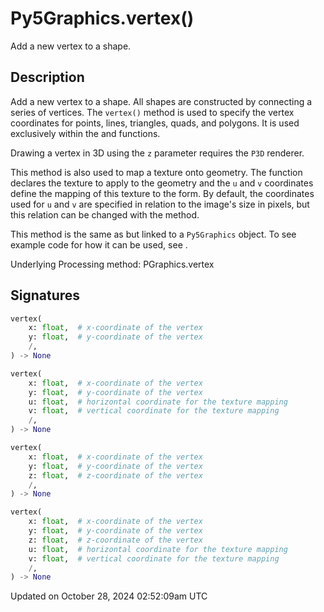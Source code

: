 # Py5Graphics.vertex()

Add a new vertex to a shape.

## Description

Add a new vertex to a shape. All shapes are constructed by connecting a series of vertices. The `vertex()` method is used to specify the vertex coordinates for points, lines, triangles, quads, and polygons. It is used exclusively within the [](py5graphics_begin_shape) and [](py5graphics_end_shape) functions.

Drawing a vertex in 3D using the `z` parameter requires the `P3D` renderer.

This method is also used to map a texture onto geometry. The [](py5graphics_texture) function declares the texture to apply to the geometry and the `u` and `v` coordinates define the mapping of this texture to the form. By default, the coordinates used for `u` and `v` are specified in relation to the image's size in pixels, but this relation can be changed with the [](py5graphics_texture_mode) method.

This method is the same as [](sketch_vertex) but linked to a `Py5Graphics` object. To see example code for how it can be used, see [](sketch_vertex).

Underlying Processing method: PGraphics.vertex

## Signatures

```python
vertex(
    x: float,  # x-coordinate of the vertex
    y: float,  # y-coordinate of the vertex
    /,
) -> None

vertex(
    x: float,  # x-coordinate of the vertex
    y: float,  # y-coordinate of the vertex
    u: float,  # horizontal coordinate for the texture mapping
    v: float,  # vertical coordinate for the texture mapping
    /,
) -> None

vertex(
    x: float,  # x-coordinate of the vertex
    y: float,  # y-coordinate of the vertex
    z: float,  # z-coordinate of the vertex
    /,
) -> None

vertex(
    x: float,  # x-coordinate of the vertex
    y: float,  # y-coordinate of the vertex
    z: float,  # z-coordinate of the vertex
    u: float,  # horizontal coordinate for the texture mapping
    v: float,  # vertical coordinate for the texture mapping
    /,
) -> None
```

Updated on October 28, 2024 02:52:09am UTC
